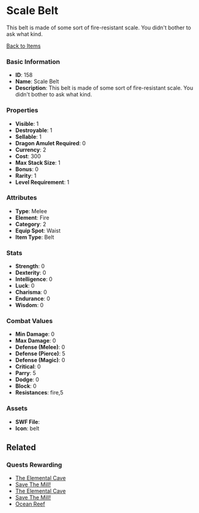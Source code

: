# Scale Belt

This belt is made of some sort of fire-resistant scale. You didn't bother to ask what kind.

[Back to Items](../items.md)

### Basic Information

- **ID**: 158
- **Name**: Scale Belt
- **Description**: This belt is made of some sort of fire-resistant scale. You didn&#039;t bother to ask what kind.

### Properties

- **Visible**: 1
- **Destroyable**: 1
- **Sellable**: 1
- **Dragon Amulet Required**: 0
- **Currency**: 2
- **Cost**: 300
- **Max Stack Size**: 1
- **Bonus**: 0
- **Rarity**: 1
- **Level Requirement**: 1

### Attributes

- **Type**: Melee
- **Element**: Fire
- **Category**: 2
- **Equip Spot**: Waist
- **Item Type**: Belt

### Stats

- **Strength**: 0
- **Dexterity**: 0
- **Intelligence**: 0
- **Luck**: 0
- **Charisma**: 0
- **Endurance**: 0
- **Wisdom**: 0

### Combat Values

- **Min Damage**: 0
- **Max Damage**: 0
- **Defense (Melee)**: 0
- **Defense (Pierce)**: 5
- **Defense (Magic)**: 0
- **Critical**: 0
- **Parry**: 5
- **Dodge**: 0
- **Block**: 0
- **Resistances**: fire,5

### Assets

- **SWF File**: 
- **Icon**: belt

## Related

### Quests Rewarding

- [The Elemental Cave](../quests/8-the-elemental-cave.md)
- [Save The Mill!](../quests/17-save-the-mill.md)
- [The Elemental Cave](../quests/389-the-elemental-cave.md)
- [Save The Mill!](../quests/394-save-the-mill.md)
- [Ocean Reef](../quests/633-ocean-reef.md)

